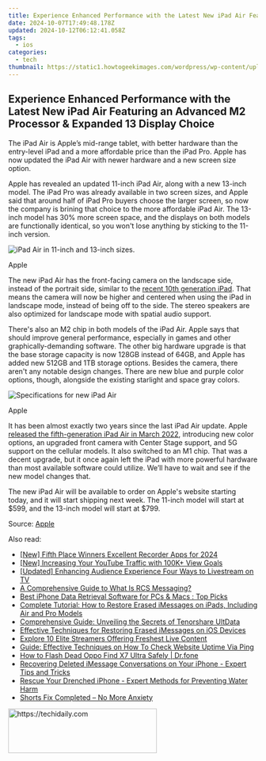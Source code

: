 ```yaml
---
title: Experience Enhanced Performance with the Latest New iPad Air Featuring an Advanced M2 Processor & Expanded 13 Display Choice
date: 2024-10-07T17:49:48.178Z
updated: 2024-10-12T06:12:41.058Z
tags:
  - ios
categories:
  - tech
thumbnail: https://static1.howtogeekimages.com/wordpress/wp-content/uploads/2024/05/ipad.jpg
---
```


## Experience Enhanced Performance with the Latest New iPad Air Featuring an Advanced M2 Processor & Expanded 13 Display Choice

The iPad Air is Apple’s mid-range tablet, with better hardware than the entry-level iPad and a more affordable price than the iPad Pro. Apple has now updated the iPad Air with newer hardware and a new screen size option.

 Apple has revealed an updated 11-inch iPad Air, along with a new 13-inch model. The iPad Pro was already available in two screen sizes, and Apple said that around half of iPad Pro buyers choose the larger screen, so now the company is brining that choice to the more affordable iPad Air. The 13-inch model has 30% more screen space, and the displays on both models are functionally identical, so you won't lose anything by sticking to the 11-inch version.

![iPad Air in 11-inch and 13-inch sizes.](https://static1.howtogeekimages.com/wordpress/wp-content/uploads/2024/05/apple-ipad-air-11-inch-and-13-inch-240507.jpg) 

Apple

 The new iPad Air has the front-facing camera on the landscape side, instead of the portrait side, similar to the [recent 10th generation iPad](https://screen-activity-recording.techidaily.com/new-2024-approved-master-your-recordings-on-macos-with-these-top-microphones/). That means the camera will now be higher and centered when using the iPad in landscape mode, instead of being off to the side. The stereo speakers are also optimized for landscape mode with spatial audio support.

 There's also an M2 chip in both models of the iPad Air. Apple says that should improve general performance, especially in games and other graphically-demanding software. The other big hardware upgrade is that the base storage capacity is now 128GB instead of 64GB, and Apple has added new 512GB and 1TB storage options. Besides the camera, there aren't any notable design changes. There are new blue and purple color options, though, alongside the existing starlight and space gray colors.

![Specifications for new iPad Air](https://static1.howtogeekimages.com/wordpress/wp-content/uploads/2024/05/screenshot-05-07-2024-141053.jpg) 

Apple

 It has been almost exactly two years since the last iPad Air update. Apple [released the fifth-generation iPad Air in March 2022](https://www.apple.com/newsroom/2022/03/apple-introduces-the-most-powerful-and-versatile-ipad-air-ever/), introducing new color options, an upgraded front camera with Center Stage support, and 5G support on the cellular models. It also switched to an M1 chip. That was a decent upgrade, but it once again left the iPad with more powerful hardware than most available software could utilize. We’ll have to wait and see if the new model changes that.

 The new iPad Air will be available to order on Apple's website starting today, and it will start shipping next week. The 11-inch model will start at $599, and the 13-inch model will start at $799.

 Source: [Apple](https://www.apple.com/newsroom/2024/05/apple-unveils-the-redesigned-11-inch-and-all-new-13-inch-ipad-air-with-m2/)

<ins class="adsbygoogle"
     style="display:block"
     data-ad-format="autorelaxed"
     data-ad-client="ca-pub-7571918770474297"
     data-ad-slot="1223367746"></ins>

<ins class="adsbygoogle"
     style="display:block"
     data-ad-client="ca-pub-7571918770474297"
     data-ad-slot="8358498916"
     data-ad-format="auto"
     data-full-width-responsive="true"></ins>

<span class="atpl-alsoreadstyle">Also read:</span>
<div><ul>
<li><a href="https://screen-activity-recording.techidaily.com/new-fifth-place-winners-excellent-recorder-apps-for-2024/"><u>[New] Fifth Place Winners Excellent Recorder Apps for 2024</u></a></li>
<li><a href="https://fox-blue.techidaily.com/new-increasing-your-youtube-traffic-with-100kplus-view-goals/"><u>[New] Increasing Your YouTube Traffic with 100K+ View Goals</u></a></li>
<li><a href="https://facebook-video-recording.techidaily.com/updated-enhancing-audience-experience-four-ways-to-livestream-on-tv/"><u>[Updated] Enhancing Audience Experience Four Ways to Livestream on TV</u></a></li>
<li><a href="https://technical-tips.techidaily.com/a-comprehensive-guide-to-what-is-rcs-messaging/"><u>A Comprehensive Guide to What Is RCS Messaging?</u></a></li>
<li><a href="https://os-tips.techidaily.com/best-iphone-data-retrieval-software-for-pcs-and-macs-top-picks/"><u>Best iPhone Data Retrieval Software for PCs & Macs : Top Picks</u></a></li>
<li><a href="https://os-tips.techidaily.com/complete-tutorial-how-to-restore-erased-imessages-on-ipads-including-air-and-pro-models/"><u>Complete Tutorial: How to Restore Erased iMessages on iPads, Including Air and Pro Models</u></a></li>
<li><a href="https://os-tips.techidaily.com/comprehensive-guide-unveiling-the-secrets-of-tenorshare-ultdata/"><u>Comprehensive Guide: Unveiling the Secrets of Tenorshare UltData</u></a></li>
<li><a href="https://os-tips.techidaily.com/effective-techniques-for-restoring-erased-imessages-on-ios-devices/"><u>Effective Techniques for Restoring Erased iMessages on iOS Devices</u></a></li>
<li><a href="https://fox-hovers.techidaily.com/explore-10-elite-streamers-offering-freshest-live-content/"><u>Explore 10 Elite Streamers Offering Freshest Live Content</u></a></li>
<li><a href="https://tech-renaissance.techidaily.com/guide-effective-techniques-on-how-to-check-website-uptime-via-ping/"><u>Guide: Effective Techniques on How To Check Website Uptime Via Ping</u></a></li>
<li><a href="https://howto.techidaily.com/how-to-flash-dead-oppo-find-x7-ultra-safely-drfone-by-drfone-fix-android-problems-fix-android-problems/"><u>How to Flash Dead Oppo Find X7 Ultra Safely | Dr.fone</u></a></li>
<li><a href="https://os-tips.techidaily.com/recovering-deleted-imessage-conversations-on-your-iphone-expert-tips-and-tricks/"><u>Recovering Deleted iMessage Conversations on Your iPhone - Expert Tips and Tricks</u></a></li>
<li><a href="https://os-tips.techidaily.com/1723620269005-rescue-your-drenched-iphone-expert-methods-for-preventing-water-harm/"><u>Rescue Your Drenched iPhone - Expert Methods for Preventing Water Harm</u></a></li>
<li><a href="https://youtube-sure.techidaily.com/s-fix-completed-no-more-anxiety/"><u>Shorts Fix Completed – No More Anxiety</u></a></li>
</ul></div>

<!-- affiliate ads begin -->
<a href="https://aligracehair.sjv.io/c/5597632/2135370/19272" target="_top" id="2135370">
  <img src="//a.impactradius-go.com/display-ad/19272-2135370" border="0" alt="https://techidaily.com" width="300" height="90"/>
</a>
<img height="0" width="0" src="https://aligracehair.sjv.io/i/5597632/2135370/19272" style="position:absolute;visibility:hidden;" border="0" />
<!-- affiliate ads end -->

